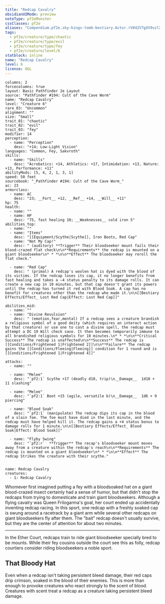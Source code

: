 ```yaml
---
title: "Redcap Cavalry"
obsidianUIMode: preview
noteType: pf2eMonster
cssClasses: pf2e
aliases: "Compendium.pf2e.sky-kings-tomb-bestiary.Actor.rV042V7gXV9vzlXx" 
tags:
  - pf2e/creature/type/chaotic
  - pf2e/creature/type/evil
  - pf2e/creature/type/fey
  - pf2e/creature/level/6
statblock: inline
name: "Redcap Cavalry"
level: 6
license: OGL
---
```


```statblock
columns: 2
forcecolumns: true
layout: Basic Pathfinder 2e Layout
source: "Pathfinder #194: Cult of the Cave Worm"
name: "Redcap Cavalry"
level: "Creature 6"
rare_03: "Uncommon"
alignment: ""
size: "Small"
trait_01: "chaotic"
trait_02: "evil"
trait_03: "fey"
modifier: 14
perception:
  - name: "Perception"
    desc: "+14; Low-Light Vision"
languages: "Common, Fey, Sakvroth"
skills:
  - name: "Skills"
    desc: "Acrobatics: +14, Athletics: +17, Intimidation: +13, Nature: +13, Performance: +11"
abilityMods: [5, 4, 2, 1, 3, 1]
speed: 50 feet
sourcebook: "_Pathfinder #194: Cult of the Cave Worm_"
ac: 23
armorclass:
  - name: AC
    desc: "23; __Fort__ +12, __Ref__ +14, __Will__ +11"
hp: 75
health:
  - name: ""
  - name: HP
    desc: "75, fast healing 10; __Weaknesses__ cold iron 5"
abilities_top:
  - name: ""
  - name: "Items"
    desc: "[[Equipment/Scythe|Scythe]], Iron Boots, Red Cap"
  - name: "Not My Cap!"
    desc: " (auditory) **Trigger** Their bloodseeker mount fails their blood-crazed flat check\n\n**Requirements** the redcap is mounted on a giant bloodseeker\n* * *\n\n**Effect** The bloodseeker may reroll the flat check."

  - name: "Red Cap"
    desc: " (primal) A redcap's woolen hat is dyed with the blood of its victims. If the redcap loses its cap, it no longer benefits from fast healing and takes a –4 status penalty to its damage rolls. It can create a new cap in 10 minutes, but that cap doesn't grant its powers until the redcap has turned it red with Blood Soak. A cap has no benefit for creatures other than the redcap who made it.\n\n[[Bestiary Effects/Effect_ Lost Red Cap|Effect: Lost Red Cap]]"

abilities_mid:
  - name: ""
  - name: "Divine Revulsion"
    desc: " (emotion,fear,mental) If a redcap sees a creature brandish a religious symbol of a good deity (which requires an interact action by that creature) or use one to cast a divine spell, the redcap must attempt a DC 19 Will check save. It then becomes temporarily immune to all brandished religious symbols for 10 minutes.\n* * *\n\n**Critical Success** The redcap is unaffected\n\n**Success** The redcap is [[Conditions/Frightened 1|Frightened 2]]\n\n**Failure** The redcap gains the [[Conditions/Fleeing|Fleeing]] condition for 1 round and is [[Conditions/Frightened 1|Frightened 4]]"

attacks:
  - name: ""

  - name: "Melee"
    desc: "`pf2:1` Scythe +17 (deadly d10, trip)\n__Damage__  1d10 + 11 slashing"

  - name: "Melee"
    desc: "`pf2:1` Boot +15 (agile, versatile b)\n__Damage__  1d6 + 9 piercing"

  - name: "Blood Soak"
    desc: "`pf2:1` (manipulate) The redcap dips its cap in the blood of a slain foe. The foe must have died in the last minute, and the redcap must have helped kill it. The redcap gains a +4 status bonus to damage rolls for 1 minute.\n\n[[Bestiary Effects/Effect_ Blood Soak|Effect: Blood Soak]]"

  - name: "Flyby Swing"
    desc: "`pf2:r`  **Trigger** The recap's bloodseeker mount moves away from a creature within the redcap's reach\n\n**Requirements** The redcap is mounted on a giant bloodseeker\n* * *\n\n**Effect** The redcap Strikes the creature with their scythe."
 
```

```encounter-table
name: Redcap Cavalry
creatures:
  - 1: Redcap Cavalry
```



Whomever first imagined putting a fey with a bloodsoaked hat on a giant blood-crazed insect certainly had a sense of humor, but that didn't stop the redcaps from trying to domesticate and train giant bloodseekers. Although a flying cavalry was Queen Frilogarma's goal, her court ended up accidentally inventing redcap racing. In this sport, one redcap with a freshly soaked cap is swung around a racetrack by a giant arm while several other redcaps on giant bloodseekers fly after them. The "bait" redcap doesn't usually survive, but they are the center of attention for about two minutes.

* * *

In the Ether Court, redcaps train to ride giant bloodseeker specially bred to be mounts. While their fey cousins outside the court see this as folly, redcap courtiers consider riding bloodseekers a noble sport.

## That Bloody Hat

Even when a redcap isn't taking persistent bleed damage, their red caps drip crimson, soaked in the blood of their enemies. This is more than enough to provoke creatures who react strongly to the scent of blood. Creatures with scent treat a redcap as a creature taking persistent bleed damage.
